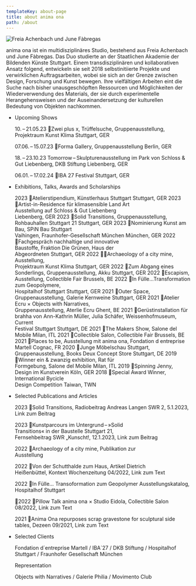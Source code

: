 ```yaml
---
templateKey: about-page
title: about anima ona
path: /about
---
```

![ Freia Achenbach und June Fàbregas](/img/anima_ona_2100x.webp "anima ona")

anima ona ist ein multidisziplinäres Studio, bestehend aus Freia Achenbach und June Fàbregas. Das Duo studierte an der Staatlichen Akademie der Bildenden Künste Stuttgart. Einem transdisziplinären und kollaborativen Ansatz folgend, entwickeln sie seit 2018 selbstinitiierte Projekte und verwirklichen Auftragsarbeiten, wobei sie sich an der Grenze zwischen Design, Forschung und Kunst bewegen. Ihre vielfältigen Arbeiten eint die Suche nach bisher unausgeschöpften Ressourcen und Möglichkeiten der Wiederverwendung des Materials, der sie durch experimentelle Herangehensweisen und der Auseinandersetzung der kulturellen Bedeutung von Objekten nachkommen.

* Upcoming Shows

  10. – 21.05.23
  Zwei plus x, Trüffelsuche, Gruppenausstellung, Projektraum Kunst Klima 
  Stuttgart, GER

  07.06. – 15.07.23
  Forma Gallery, Gruppenausstellung 
  Berlin, GER

  18. – 23.10.23
  Tomorrow – Skulpturenausstellung im Park von 
  Schloss & Gut Liebenberg, DKB Stiftung
  Liebenberg, GER

  06.01. – 17.02.24
  IBA 27 Festival 
  Stuttgart, GER
* Exhibitions, Talks, Awards and Scholarships

  2023	Atelierstipendium, Künstlerhaus Stuttgart 
               Stuttgart, GER
  2023	Artist-in-Residence für klimasensible Land Art\
               Ausstellung auf Schloss & Gut Liebenberg 		
               Liebenberg, GER
  2023	Solid Transitions, Gruppenausstellung,\
               Rohbauhallen Stuttgart 21 
               Stuttgart, GER
  2023 	Nominierung Kunst am Bau, SPiN Bau Stuttgart\
              Vaihingen, Fraunhofer-Gesellschaft München
               München, GER
  2022	Fachgespräch nachhaltige und innovative\
               Baustoffe, Fraktion Die Grünen, Haus der\
               Abgeordneten
               Stuttgart, GER
  2022	Archaeology of a city mine, Ausstellung,\
               Projektraum Kunst Klima
               Stuttgart, GER
  2022 	Zum Abgang eines Sonderlings, 
               Gruppenausstellung, Akku
               Stuttgart, GER
  2022	Escapism, Ausstellung, Collectible Fair
               Brussels, BE
  2022	In Fülle…Transformation zum Geopolymere,\
               Hospitalhof Stuttgart
               Stuttgart, GER
  2021 	Outer Space, Gruppenausstellung, 
              Galerie Kernweine
               Stuttgart, GER
  2021 	Atelier Ecru × Objects with Narratives,\
               Gruppenausstellung, Aterlie Ecru
               Ghent, BE
  2021 	Gerüstinstallation für brahha von Ann-Kathrin 
               Müller, Julia Schäfer, Weissenhofmuseum, Current\
               Festival Stuttgart
               Stuttgart, DE
  2021 	The Makers Show, Salone del Mobile
               Milan, ITL
  2021 	Collectible Salon, Collectible Fair
               Brussels, BE
  2021 	Places to be, Ausstellung mit anima ona, 
              Fondation d entreprise Martell
              Cognac, FR
  2020 	Junge Möbelschau Stuttgart, Gruppenausstellung, 
               Books Deux Concept Store
                Stuttgart, DE
  2019 	Winner ein & zwanzig exhibition, Rat für\
               Formgebung, Salone del Mobile
               Milan, ITL
  2019 	Spinning Jenny, Design im Kunstverein
               Köln, GER
  2018 	Special Award Winner, International Bycicle\
               Design Competition
               Taiwan, TWN
* Selected Publications and Articles

  2023	Solid Transitions, Radiobeitrag Andreas Langen 
               SWR 2, 5.1.2023, Link zum Beitrag

  2023	Kunstparcours im Untergrund – »Solid\
               Transitions« in der Baustelle Stuttgart 21,\
               Fernsehbeitrag 
               SWR „Kunscht!, 12.1.2023, Link zum Beitrag

  2022	Archaeology of a city mine, Publikation zur\
              Ausstellung

  2022	Von der Schutthalde zum Haus, Artikel Dietrich\
               Heißenbüttel, Kontext Wochenzeitung
               04/2022, Link zum Text

  2022	In Fülle… Transoformation zum Geopolymer
              Ausstellungskatalog, Hospitalhof Stuttgart

  2022	Pillow Talk anima ona × Studio Eidola, 
               Collectible Salon
                08/2022, Link zum Text 

  2021	Anima Ona repurposes scrap gravestone for 
               sculptural side tables, Dezeen
               09/2021, Link zum Text
* Selected Clients

  Fondation d´entreprise Martell / IBA´27 / DKB Stiftung /
  Hospitalhof Stuttgart / Fraunhofer Gesellschaft München

  Representation

  Objects with Narratives / Galerie Philia / 
  Movimento Club